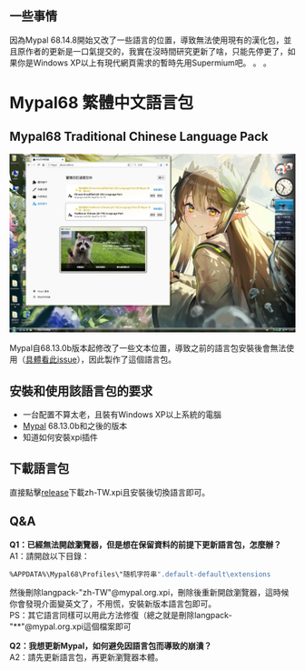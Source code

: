 ## 一些事情
因為Mypal 68.14.8開始又改了一些語言的位置，導致無法使用現有的漢化包，並且原作者的更新是一口氣提交的，我實在沒時間研究更新了啥，只能先停更了，如果你是Windows XP以上有現代網頁需求的暫時先用Supermium吧。 。 。

# Mypal68 繁體中文語言包

## Mypal68 Traditional Chinese Language Pack

[![preview_zh-TW(Pixiv id:108396628)](./helpbook/preview_zh-TW.JPG)](https://www.pixiv.net/artworks/108396628)

Mypal自68.13.0b版本起修改了一些文本位置，導致之前的語言包安裝後會無法使用（[具體看此issue](https://github.com/Feodor2/Mypal68/issues/203)），因此製作了這個語言包。

## 安裝和使用該語言包的要求
* 一台配置不算太老，且裝有Windows XP以上系統的電腦
* [Mypal](https://github.com/Feodor2/Mypal68/releases/latest) 68.13.0b和之後的版本
* 知道如何安裝xpi插件

## 下載語言包
直接點擊[release](https://github.com/shawnpxtl/Mypal68-chinese-xpi/releases/latest)下載zh-TW.xpi且安裝後切換語言即可。

## Q&A
**Q1：已經無法開啟瀏覽器，但是想在保留資料的前提下更新語言包，怎麼辦？**  
A1：請開啟以下目錄：
   ```bash
%APPDATA%\Mypal68\Profiles\"随机字符串".default-default\extensions
   ```
然後刪除langpack-"zh-TW"@mypal.org.xpi，刪除後重新開啟瀏覽器，這時候你會發現介面變英文了，不用慌，安裝新版本語言包即可。  
PS：其它語言同樣可以用此方法修復（總之就是刪除langpack-"**"@mypal.org.xpi這個檔案即可

**Q2：我想更新Mypal，如何避免因語言包而導致的崩潰？**  
A2：請先更新語言包，再更新瀏覽器本體。
